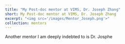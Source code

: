 ```yaml
---
title: "My Post-doc mentor at VIMS, Dr. Joseph Zhang"
short: My Post-doc mentor at VIMS, Dr. Joseph Zhang
excerpt: "<img src='/images/Mentor_Joseph.png'>"
collection: mentors
---
```


Another mentor I am deeply indebted to is Dr. Josphe 
